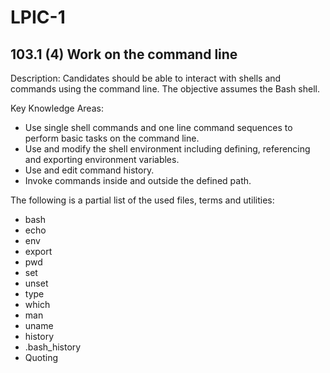 # LPIC-1 

## 103.1 (4)  Work on the command line

Description: Candidates should be able to interact with shells and commands using the command line. The objective assumes the Bash shell.

Key Knowledge Areas:

 * Use single shell commands and one line command sequences to perform basic tasks on the command line.
 * Use and modify the shell environment including defining, referencing and exporting environment variables.
 * Use and edit command history.
 * Invoke commands inside and outside the defined path.

The following is a partial list of the used files, terms and utilities:

 * bash
 * echo
 * env
 * export
 * pwd
 * set
 * unset
 * type
 * which
 * man
 * uname
 * history
 * .bash_history
 * Quoting

